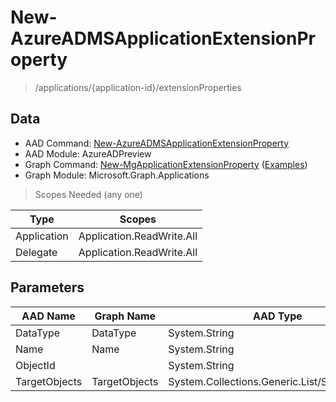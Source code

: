 # New-AzureADMSApplicationExtensionProperty

> /applications/{application-id}/extensionProperties

## Data

+ AAD Command: [New-AzureADMSApplicationExtensionProperty](https://docs.microsoft.com/en-us/powershell/module/AzureADPreview/New-AzureADMSApplicationExtensionProperty)
+ AAD Module: AzureADPreview
+ Graph Command: [New-MgApplicationExtensionProperty](https://docs.microsoft.com/en-us/powershell/module/Microsoft.Graph.Applications/New-MgApplicationExtensionProperty) ([Examples](https://github.com/orgs/msgraph/discussions?discussions_q=New-MgApplicationExtensionProperty))
+ Graph Module: Microsoft.Graph.Applications

> Scopes Needed (any one)

|Type|Scopes|
|---|---|
|Application|Application.ReadWrite.All|
|Delegate|Application.ReadWrite.All|

## Parameters

|AAD Name|Graph Name|AAD Type|Graph Type|Infos|
|---|---|---|---|---|
|DataType|DataType|System.String|System.String||
|Name|Name|System.String|System.String||
|ObjectId||System.String|||
|TargetObjects|TargetObjects|System.Collections.Generic.List/System.String|System.String[]||

